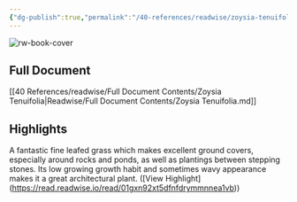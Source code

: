 ```yaml
---
{"dg-publish":true,"permalink":"/40-references/readwise/zoysia-tenuifolia/","tags":["rw/articles"]}
---
```


![rw-book-cover](https://www.bambooland.com.au/assets/full/ZOYTEN.jpg?20210309030943)

## Full Document
[[40 References/readwise/Full Document Contents/Zoysia Tenuifolia\|Readwise/Full Document Contents/Zoysia Tenuifolia.md]]

## Highlights
A fantastic fine leafed grass which makes excellent ground covers, especially around rocks and ponds, as well as plantings between stepping stones. Its low growing growth habit and sometimes wavy appearance makes it a great architectural plant. ([View Highlight] (https://read.readwise.io/read/01gxn92xt5dfnfdrymmnnea1vb))


